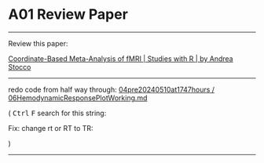 # A01 Review Paper

____

Review this paper:

[Coordinate-Based Meta-Analysis of fMRI | Studies with R | by Andrea Stocco](https://journal.r-project.org/archive/2014/RJ-2014-020/RJ-2014-020.pdf)

____

redo code from half way through: [ 04pre20240510at1747hours / 06HemodynamicResponsePlotWorking.md ](/Documentation/04pre20240510at1747hours/06HemodynamicResponsePlotWorking.md)

( <kbd>Ctrl</kbd> <kbd>F</kbd> search for this string: 

Fix: change rt or RT to TR:

)

____

